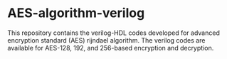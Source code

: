 # AES-algorithm-verilog

This repository contains the verilog-HDL codes developed for advanced encryption standard (AES) rijndael algorithm. The verilog codes are available for AES-128, 192, and 256-based encryption and decryption.
